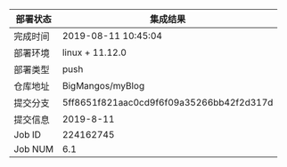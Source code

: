 部署状态 | 集成结果
---|---
完成时间 | 2019-08-11 10:45:04
部署环境 | linux + 11.12.0
部署类型 | push
仓库地址 | BigMangos/myBlog
提交分支 | 5ff8651f821aac0cd9f6f09a35266bb42f2d317d
提交信息 | 2019-8-11
Job ID   | 224162745
Job NUM  | 6.1
